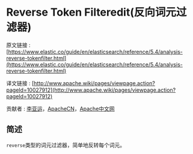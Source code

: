 # Reverse Token Filteredit(反向词元过滤器)

原文链接 :[https://www.elastic.co/guide/en/elasticsearch/reference/5.4/analysis-reverse-tokenfilter.html](https://www.elastic.co/guide/en/elasticsearch/reference/5.4/analysis-reverse-tokenfilter.html)

译文链接 : [http://www.apache.wiki/pages/viewpage.action?pageId=10027912](http://www.apache.wiki/pages/viewpage.action?pageId=10027912)

贡献者 : [李亚运](/display/~liyayun)，[ApacheCN](/display/~apachecn)，[Apache中文网](/display/~apachechina)

## 简述

`reverse`类型的词元过滤器，简单地反转每个词元。